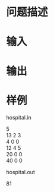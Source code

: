 

# 问题描述



# 输入



# 输出



# 样例


<p>
	hospital.in
</p>
<p>
	5 <br/>
13 2 3 <br/>
4 0 0 <br/>
12 4 5 <br/>
20 0 0 <br/>
40 0 0
</p>
<p>
	hospital.out
</p>
<p>
	81
</p>
